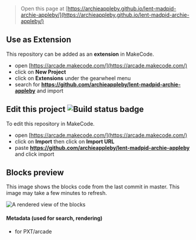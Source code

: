  


> Open this page at [https://archieappleby.github.io/lent-madpid-archie-appleby/](https://archieappleby.github.io/lent-madpid-archie-appleby/)

## Use as Extension

This repository can be added as an **extension** in MakeCode.

* open [https://arcade.makecode.com/](https://arcade.makecode.com/)
* click on **New Project**
* click on **Extensions** under the gearwheel menu
* search for **https://github.com/archieappleby/lent-madpid-archie-appleby** and import

## Edit this project ![Build status badge](https://github.com/archieappleby/lent-madpid-archie-appleby/workflows/MakeCode/badge.svg)

To edit this repository in MakeCode.

* open [https://arcade.makecode.com/](https://arcade.makecode.com/)
* click on **Import** then click on **Import URL**
* paste **https://github.com/archieappleby/lent-madpid-archie-appleby** and click import

## Blocks preview

This image shows the blocks code from the last commit in master.
This image may take a few minutes to refresh.

![A rendered view of the blocks](https://github.com/archieappleby/lent-madpid-archie-appleby/raw/master/.github/makecode/blocks.png)

#### Metadata (used for search, rendering)

* for PXT/arcade
<script src="https://makecode.com/gh-pages-embed.js"></script><script>makeCodeRender("{{ site.makecode.home_url }}", "{{ site.github.owner_name }}/{{ site.github.repository_name }}");</script>
